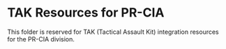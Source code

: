 # TAK Resources for PR-CIA

This folder is reserved for TAK (Tactical Assault Kit) integration resources for the PR-CIA division.
